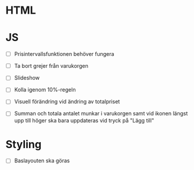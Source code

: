 # HTML


# JS
+ [ ] Prisintervallsfunktionen behöver fungera
+ [ ] Ta bort grejer från varukorgen
+ [ ] Slideshow
+ [ ] Kolla igenom 10%-regeln
+ [ ] Visuell förändring vid ändring av totalpriset
+ [ ] Summan och totala antalet munkar i varukorgen samt vid ikonen längst upp till höger ska bara uppdateras vid tryck på "Lägg till"


# Styling
+ [ ] Baslayouten ska göras
